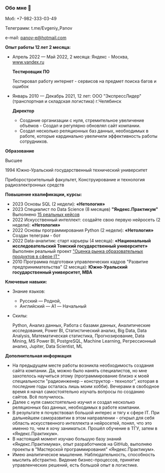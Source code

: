 ### Обо мне 👋

<!--
**PanovEN/PanovEN** is a ✨ _special_ ✨ repository because its `README.md` (this file) appears on your GitHub profile.

Here are some ideas to get you started:

- 🔭 I’m currently working on ...
- 🌱 I’m currently learning ...
- 👯 I’m looking to collaborate on ...
- 🤔 I’m looking for help with ...
- 💬 Ask me about ...
- 📫 How to reach me: ...
- 😄 Pronouns: ...
- ⚡ Fun fact: ...
-->

Моб: +7-982-333-03-49

Телеграмм: t.me/Evgeniy_Panov

e-mail: panov-e@hotmail.com

**Опыт работы 12 лет 2 месяца:**
 
- Апрель 2022 — Май 2022, 2 месяца:	Яндекс - Москва, www.yandex.ru

  **Тестировщик ПО**
  
  Тестировал работу интернет - сервисов на предмет поиска багов и ошибок

- Январь 2010 — Декабрь 2021, 12 лет:	ООО "ЭкспрессЛидер" (транспортная и складская логистика) г.Челябинск

  **Директор**
  -	Создание организации с нуля, стремительное увеличение объёмов - Создал и регулярно обновлял сайт компании.
  -	Создал несколько реляционных баз данных, необходимых в работе, которые кардинально увеличили эффективность работы сотрудников.


**Образование**

Высшее

1994	Южно-Уральский государственный технический университет

Приборостроительный факультет, Конструирование и технология радиоэлектронных средств


**Повышение квалификации, курсы:**

- 2023	Основы SQL (2 недели): **«Нетология»**
- 2023	Специалист по Data Science (8 месяцев)
  **"Яндекс.Практикум"** Выполнено [ 15 реальных кейсов](https://github.com/PanovEN/yandex_practicum.git)
- 2022	Искусственный интеллект: создайте свою первую нейросеть (2 недели): **«Нетология»**
- 2022	Основы программирования Python (2 недели): **«Нетология»** Создан телеграм - бот
- 2022	Data-аналитик: старт карьеры (4 месяца):
  **«Национальный исследовательский Томский государственный университет»** Выполнен реальный проект [ "Оценка рынка образовательных продуктов в сфере IT"](https://github.com/PanovEN/data-analytics-Academy.git)
- 2010	Программа подготовки управленческих кадров "Развитие предпринимательства" (2 месяца): **Южно-Уральский государственный университет, MBA**

**Ключевые навыки:**

- Знание языков:
  - Русский — Родной,
  - Английский — A1 — Начальный
- Скилы:

  Python, Анализ данных, Работа с базами данных, Аналитические исследования, Power BI, Статистический анализ, Big Data, Data Analysis, Математическая статистика, Прогнозирование, Data Mining, MS Power BI, PostgreSQL, Machine Learning, Регрессионный анализ, Jupiter, Data Scientist, ML

**Дополнительная информация**

- На предыдущем месте работы возникла необходимость создания сайта компании. Да, можно было нанять специалистов, но мне захотелось научиться этому (программирование близко к моей специальности "радиоинженер – конструктор - технолог", которая в последние годы осталась лишь моим хобби). Вечерами в свободное время я начал самостоятельно изучать вопросы по созданию сайтов. Всё получилось.
- Далее с нуля самостоятельно изучил и создал несколько реляционных баз данных, необходимых в работе компании.
- В результате я почувствовал большой интерес и тягу к сфере IT. При дальнейшем саморазвитии в этом направлении - открыл для себя область искусственного интеллекта и нейросетей, понял, что это именно то, чем я хочу заниматься. Прошёл обучение в ТГУ, затем в «Яндекс.Практикум».
- В настоящий момент изучаю большую базу знаний «Яндекс.Практимума», опыт разработчиков на GitHub, выполняю проекты в "Мастерской программирования" «Яндекс.Практикум».
- Имею аналитическое мышление. Наблюдательность, способность мыслить абстрактно. Видение бизнес-процессов, принятие управленческих решений, есть большой опыт в логистике.
